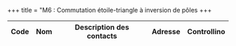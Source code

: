+++
title = "M6 : Commutation étoile-triangle à inversion de pôles
+++

Code|Nom|Description des contacts|Adresse|Controllino
|---|---|---|---|---|
